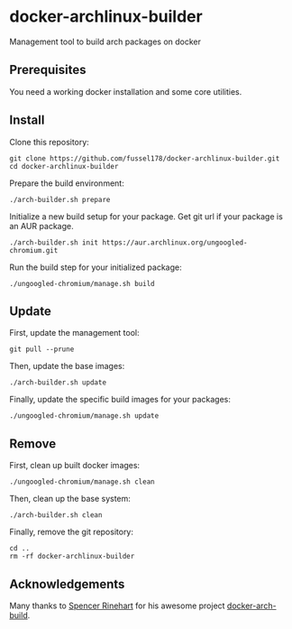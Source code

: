 # docker-archlinux-builder

Management tool to build arch packages on docker

## Prerequisites

You need a working docker installation and some core utilities.

## Install

Clone this repository:

```shell
git clone https://github.com/fussel178/docker-archlinux-builder.git
cd docker-archlinux-builder
```

Prepare the build environment:

```shell
./arch-builder.sh prepare
```

Initialize a new build setup for your package.
Get git url if your package is an AUR package.

```shell
./arch-builder.sh init https://aur.archlinux.org/ungoogled-chromium.git
```

Run the build step for your initialized package:

```shell
./ungoogled-chromium/manage.sh build
```

## Update

First, update the management tool:

```shell
git pull --prune
```

Then, update the base images:

```shell
./arch-builder.sh update
```

Finally, update the specific build images for your packages:

```shell
./ungoogled-chromium/manage.sh update
```

## Remove

First, clean up built docker images:

```shell
./ungoogled-chromium/manage.sh clean
```

Then, clean up the base system:

```shell
./arch-builder.sh clean
```

Finally, remove the git repository:

```shell
cd ..
rm -rf docker-archlinux-builder
```

## Acknowledgements

Many thanks to [Spencer Rinehart](https://github.com/nubs)
for his awesome project [docker-arch-build](https://github.com/nubs/docker-arch-build).
